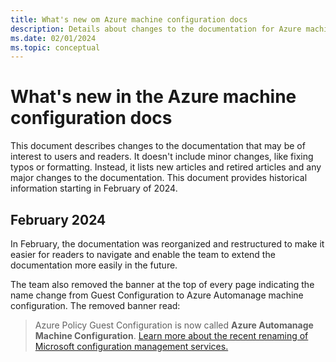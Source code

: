 ```yaml
---
title: What's new om Azure machine configuration docs
description: Details about changes to the documentation for Azure machine configuration.
ms.date: 02/01/2024
ms.topic: conceptual
---
```


# What's new in the Azure machine configuration docs

This document describes changes to the documentation that may be of interest to users and readers.
It doesn't include minor changes, like fixing typos or formatting. Instead, it lists new articles
and retired articles and any major changes to the documentation. This document provides historical
information starting in February of 2024.

## February 2024

In February, the documentation was reorganized and restructured to make it easier for readers to
navigate and enable the team to extend the documentation more easily in the future.

The team also removed the banner at the top of every page indicating the name change from Guest
Configuration to Azure Automanage machine configuration. The removed banner read:

> Azure Policy Guest Configuration is now called **Azure Automanage Machine Configuration**.
> [Learn more about the recent renaming of Microsoft configuration management services.][01]

<!-- Link reference definitions -->
[01]: https://techcommunity.microsoft.com/t5/azure-governance-and-management/coming-soon-guest-configuration-renames-to-machine-configuration/ba-p/3474116
